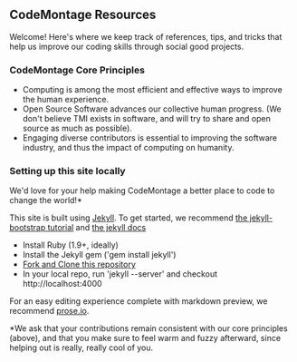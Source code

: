 ## CodeMontage Resources

Welcome! Here's where we keep track of references, tips, and tricks that help us improve our coding skills through social good projects.


### CodeMontage Core Principles

* Computing is among the most efficient and effective ways to improve the human experience.
* Open Source Software advances our collective human progress. (We don't believe TMI exists in software, and will try to share and open source as much as possible).
* Engaging diverse contributors is essential to improving the software industry, and thus the impact of computing on humanity.


### Setting up this site locally

We'd love for your help making CodeMontage a better place to code to change the world!* 

This site is built using [Jekyll](jekyllrb.com). To get started, we recommend [the jekyll-bootstrap tutorial](http://jekyllbootstrap.com/lessons/jekyll-introduction.html) and [the jekyll docs](https://github.com/mojombo/jekyll/wiki)

* Install Ruby (1.9+, ideally)
* Install the Jekyll gem ('gem install jekyll')
* [Fork and Clone this repository](https://help.github.com/articles/fork-a-repo)
* In your local repo, run 'jekyll --server' and checkout http://localhost:4000

For an easy editing experience complete with markdown preview, we recommend [prose.io](http://prose.io).

*We ask that your contributions remain consistent with our core principles (above), and that you make sure to feel warm and fuzzy afterward, since helping out is really, really cool of you.

